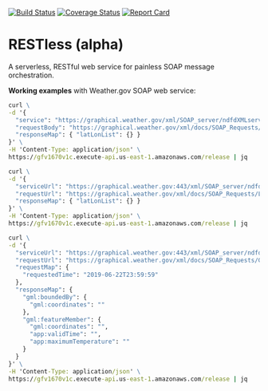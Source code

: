 [![Build Status][ci-img]][ci]
[![Coverage Status][coveralls-img]][coveralls]
[![Report Card][go-img]][go-url]

# RESTless (alpha)

A serverless, RESTful web service for painless SOAP message orchestration.

**Working examples** with Weather.gov SOAP web service:
```cmd
curl \
-d '{
  "service": "https://graphical.weather.gov/xml/SOAP_server/ndfdXMLserver.php",
  "requestBody": "https://graphical.weather.gov/xml/docs/SOAP_Requests/LatLonListZipCode.xml",
  "responseMap": { "latLonList": {} }
}' \
-H 'Content-Type: application/json' \
https://gfv1670v1c.execute-api.us-east-1.amazonaws.com/release | jq
```

```cmd
curl \
-d '{
  "serviceUrl": "https://graphical.weather.gov:443/xml/SOAP_server/ndfdXMLserver.php",
  "requestUrl": "https://graphical.weather.gov/xml/docs/SOAP_Requests/LatLonListSquare.xml",  
  "responseMap": { "latLonList": {} }
}' \
-H 'Content-Type: application/json' \
https://gfv1670v1c.execute-api.us-east-1.amazonaws.com/release | jq
```

```cmd
curl \
-d '{
  "serviceUrl": "https://graphical.weather.gov:443/xml/SOAP_server/ndfdXMLserver.php",
  "requestUrl": "https://graphical.weather.gov/xml/docs/SOAP_Requests/GmlLatLonList.xml",  
  "requestMap": {
    "requestedTime": "2019-06-22T23:59:59"
  },
  "responseMap": {
    "gml:boundedBy": {
      "gml:coordinates": ""
    },
    "gml:featureMember": {
      "gml:coordinates": "",
      "app:validTime": "",
      "app:maximumTemperature": ""
    }
  }
}' \
-H 'Content-Type: application/json' \
https://gfv1670v1c.execute-api.us-east-1.amazonaws.com/release | jq
```

[ci-img]: https://travis-ci.com/connorvanelswyk/restless.svg?branch=master
[ci]: https://travis-ci.com/connorvanelswyk/restless
[coveralls-img]: https://coveralls.io/repos/github/connorvanelswyk/restless/badge.svg?branch=master
[coveralls]: https://coveralls.io/github/connorvanelswyk/restless
[go-img]: https://goreportcard.com/badge/github.com/connorvanelswyk/restless
[go-url]: https://goreportcard.com/report/github.com/connorvanelswyk/restless